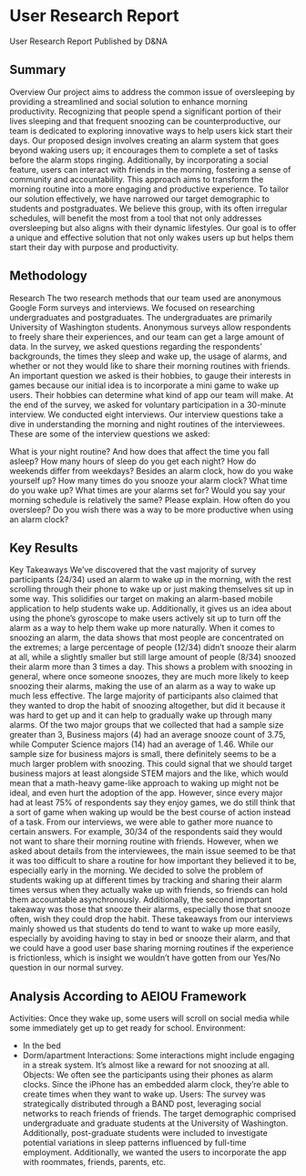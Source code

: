 # User Research Report
User Research Report
Published by D&NA

## Summary
Overview 
Our project aims to address the common issue of oversleeping by providing a streamlined and social solution to enhance morning productivity. Recognizing that people spend a significant portion of their lives sleeping and that frequent snoozing can be counterproductive, our team is dedicated to exploring innovative ways to help users kick start their days.
Our proposed design involves creating an alarm system that goes beyond waking users up; it encourages them to complete a set of tasks before the alarm stops ringing. Additionally, by incorporating a social feature, users can interact with friends in the morning, fostering a sense of community and accountability. This approach aims to transform the morning routine into a more engaging and productive experience.
To tailor our solution effectively, we have narrowed our target demographic to students and postgraduates. We believe this group, with its often irregular schedules, will benefit the most from a tool that not only addresses oversleeping but also aligns with their dynamic lifestyles. Our goal is to offer a unique and effective solution that not only wakes users up but helps them start their day with purpose and productivity.


## Methodology
Research 
The two research methods that our team used are anonymous Google Form surveys and interviews. We focused on researching undergraduates and postgraduates. The undergraduates are primarily University of Washington students. 
Anonymous surveys allow respondents to freely share their experiences, and our team can get a large amount of data. In the survey, we asked questions regarding the respondents’ backgrounds, the times they sleep and wake up, the usage of alarms, and whether or not they would like to share their morning routines with friends. An important question we asked is their hobbies, to gauge their interests in games because our initial idea is to incorporate a mini game to wake up users. Their hobbies can determine what kind of app our team will make. At the end of the survey, we asked for voluntary participation in a 30-minute interview. 
We conducted eight interviews. Our interview questions take a dive in understanding the morning and night routines of the interviewees. These are some of the interview questions we asked: 

What is your night routine? And how does that affect the time you fall asleep?
How many hours of sleep do you get each night? How do weekends differ from weekdays?
Besides an alarm clock, how do you wake yourself up?
How many times do you snooze your alarm clock?
What time do you wake up?
What times are your alarms set for?
Would you say your morning schedule is relatively the same? Please explain.
How often do you oversleep?
Do you wish there was a way to be more productive when using an alarm clock?

## Key Results
Key Takeaways 
We’ve discovered that the vast majority of survey participants (24/34) used an alarm to wake up in the morning, with the rest scrolling through their phone to wake up or just making themselves sit up in some way. This solidifies our target on making an alarm-based mobile application to help students wake up. Additionally, it gives us an idea about using the phone’s gyroscope to make users actively sit up to turn off the alarm as a way to help them wake up more naturally. 
When it comes to snoozing an alarm, the data shows that most people are concentrated on the extremes; a large percentage of people (12/34) didn’t snooze their alarm at all, while a slightly smaller but still large amount of people (8/34) snoozed their alarm more than 3 times a day. This shows a problem with snoozing in general, where once someone snoozes, they are much more likely to keep snoozing their alarms, making the use of an alarm as a way to wake up much less effective. The large majority of participants also claimed that they wanted to drop the habit of snoozing altogether, but did it because it was hard to get up and it can help to gradually wake up through many alarms.
Of the two major groups that we collected that had a sample size greater than 3, Business majors (4) had an average snooze count of 3.75, while Computer Science majors (14) had an average of 1.46. While our sample size for business majors is small, there definitely seems to be a much larger problem with snoozing. This could signal that we should target business majors at least alongside STEM majors and the like, which would mean that a math-heavy game-like approach to waking up might not be ideal, and even hurt the adoption of the app. However, since every major had at least 75% of respondents say they enjoy games, we do still think that a sort of game when waking up would be the best course of action instead of a task.
From our interviews, we were able to gather more nuance to certain answers. For example, 30/34 of the respondents said they would not want to share their morning routine with friends. However, when we asked about details from the interviewees, the main issue seemed to be that it was too difficult to share a routine for how important they believed it to be, especially early in the morning. We decided to solve the problem of students waking up at different times by tracking and sharing their alarm times versus when they actually wake up with friends, so friends can hold them accountable asynchronously. Additionally, the second important takeaway was those that snooze their alarms, especially those that snooze often, wish they could drop the habit. These takeaways from our interviews mainly showed us that students do tend to want to wake up more easily, especially by avoiding having to stay in bed or snooze their alarm, and that we could have a good user base sharing morning routines if the experience is frictionless, which is insight we wouldn’t have gotten from our Yes/No question in our normal survey.

## Analysis According to AEIOU Framework
Activities: Once they wake up, some users will scroll on social media while some immediately get up to get ready for school.
Environment: 
- In the bed
- Dorm/apartment
Interactions: Some interactions might include engaging in a streak system. It’s almost like a reward for not snoozing at all. 
Objects: We often see the participants using their phones as alarm clocks. Since the iPhone has an embedded alarm clock, they’re able to create times when they want to wake up.
Users: The survey was strategically distributed through a BAND post, leveraging social networks to reach friends of friends. The target demographic comprised undergraduate and graduate students at the University of Washington. Additionally, post-graduate students were included to investigate potential variations in sleep patterns influenced by full-time employment. Additionally, we wanted the users to incorporate the app with roommates, friends, parents, etc. 
